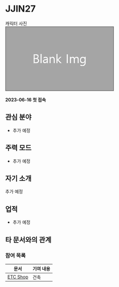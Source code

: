 # JJIN27

캐릭터 사진  
![캐릭터](../../asset/blank_img.jpg)

**2023-06-16 첫 접속**

## 관심 분야

- 추가 예정

## 주력 모드

- 추가 예정

## 자기 소개

추가 예정

## 업적

- 추가 예정

## 타 문서와의 관계
<!-- 참여 목록 -->
<!-- tag_target_open:reverse_link_list:member_contribute -->
<!-- tag_arg:preset:member_contribute -->
### 참여 목록
|문서|기여 내용|
|---|---|
|[ETC Shop](../buildings/etc_shop.md)|건축|
<!-- tag_close -->